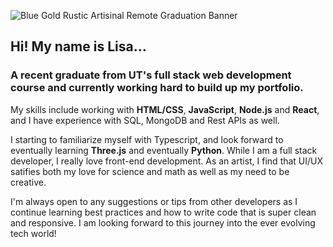 ![Blue Gold Rustic Artisinal Remote Graduation Banner](https://user-images.githubusercontent.com/69644797/136615642-623f6a6f-64f3-4557-89f5-0aec2f8a7ab9.jpg)


## Hi! My name is Lisa...

### A recent graduate from UT's full stack web development course and currently working hard to build up my portfolio. 

My skills include working with **HTML/CSS**, **JavaScript**, **Node.js** and **React**, and I have experience with SQL, MongoDB and Rest APIs as well. 

I starting to familiarize myself with Typescript, and look forward to eventually learning **Three.js** and eventually **Python**. While I am a full stack developer, I really love front-end development. As an artist, I find that UI/UX satifies both my love for science and math as well as my need to be creative.

I'm always open to any suggestions or tips from other developers as I continue learning best practices and how to write code that is super clean and responsive. I am looking forward to this journey into the ever evolving tech world!

